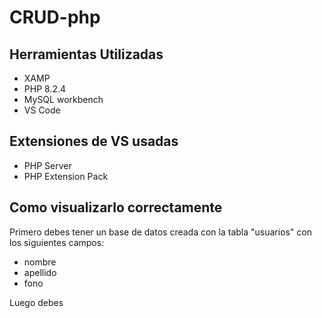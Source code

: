 # CRUD-php
## Herramientas Utilizadas
- XAMP
- PHP 8.2.4
- MySQL workbench
- VS Code

## Extensiones de VS usadas
- PHP Server
- PHP Extension Pack

## Como visualizarlo correctamente

Primero debes tener un base de datos creada con la tabla "usuarios" con los siguientes campos:

- nombre
- apellido
- fono

Luego debes 
